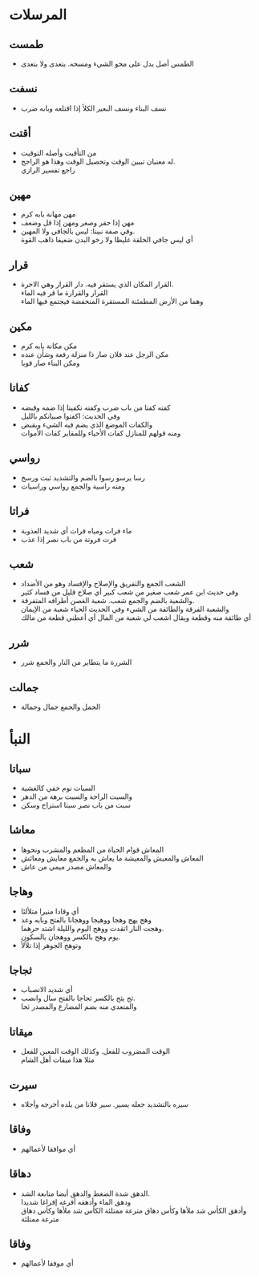 # المرسلات
## طمست
-   الطمس أصل يدل على محو الشيء ومسحه. يتعدى ولا يتعدى

## نسفت
-   نسف البناء ونسف البعير الكلأ إذا اقتلعه وبابه ضرب

## أقتت
-   من التأقيت وأصله التوقيت
-   له معنيان تبيين الوقت وتحصيل الوقت وهذا هو الراجح.  
    راجع تفسير الرازي

## مهين
-   مهن مهانة بابه كرم
-   مهن إذا حقر وصغر ومهن إذا قل وضعف
-   وفي صفة نبينا: ليس بالجافي ولا المهين.  
    أي ليس جافي الخلقة غليظا ولا رخو البدن ضعيفا ذاهب القوة

## قرار
-   القرار المكان الذي يستقر فيه. دار القرار وهي الاخرة.  
    القرار والقرارة ما قر فيه الماء  
    وهما من الأرض المطمئنة المستقرة المنخفضة فيجتمع فيها الماء

## مكين
-   مكن مكانة بابه كرم
-   مكن الرجل عند فلان صار ذا منزلة رفعة وشأن عنده  
    ومكن البناء صار قويا

## كفاتا
-   كفته كفتا من باب ضرب وكفته تكفيتا إذا ضمه وقبضه  
    وفي الحديث: اكفتوا صبيانكم بالليل
-   والكفات الموضع الذي يضم فيه الشيء ويقبض  
    ومنه قولهم للمنازل كفات الأحياء وللمقابر كفات الأموات

## رواسي
-   رسا يرسو رسوا بالضم والتشديد ثبت ورسخ
-   ومنه راسية والجمع رواسي وراسيات

## فراتا
-   ماء فرات ومياه فرات أي شديد العذوبة
-   فرت فروتة من باب نصر إذا عذب

## شعب
-   الشعب الجمع والتفريق والإصلاح والإفساد وهو من الأضداد  
    وفي حديث ابن عمر شعب صغير من شعب كبير أي صلاح قليل من فساد كثير
-   والشعبة بالضم والجمع شعب. شعبة الغصن أطرافه المتفرقة.  
    والشعبة الفرقة والطائفة من الشيء وفي الحديث الحياء شعبة من الإيمان  
    أي طائفة منه وقطعة ويقال اشعب لي شعبة من المال أي أعطني قطعة من مالك

## شرر
-   الشررة ما يتطاير من النار والجمع شرر

## جمالت
-   الجمل والجمع جمال وجمالة



# النبأ
## سباتا
-   السبات نوم خفي كالغشية
-   والسبت الراحة والسبت برهة من الدهر
-   سبت من باب نصر سبتا استراح وسكن

## معاشا
-   المعاش قوام الحياة من المطعم والمشرب ونحوها
-   المعاش والمعيش والمعيشة ما يعاش به والجمع معايش ومعائش
-   والمعاش مصدر ميمي من عاش

## وهاجا
-   أي وقادا منيرا متلألئا
-   وهج يهج وهجا ووهيجا ووهجانا بالفتح وبابه وعد  
    وهجت النار اتقدت ووهج اليوم والليلة اشتد حرهما.  
    يوم وهج بالكسر ووهجان بالسكون.
-   وتوهج الجوهر إذا تلألأ

## ثجاجا
-   أي شديد الانصباب
-   ثج يثج بالكسر ثجاجا بالفتح سال وانصب.  
    والمتعدي منه بضم المضارع والمصدر ثجا

## ميقاتا
-   الوقت المضروب للفعل. وكذلك الوقت المعين للفعل  
    مثلا هذا ميقات أهل الشام

## سيرت
-   سيره بالتشديد جعله يسير. سير فلانا من بلده أخرجه وأجلاه

## وفاقا
-   أي موافقا لأعمالهم

## دهاقا
-   الدهق شدة الضغط والدهق أيضا متابعة الشد.  
    ودهق الماء وأدهقه أفرغه إفراغا شديدا  
    وأدهق الكأس شد ملأها وكأس دهاق مترعة ممتلئة
الكأس شد ملأها وكأس دهاق مترعة ممتلئة

## وفاقا
-   أي موفقا لأعمالهم
